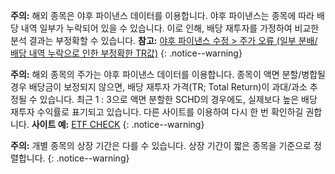 **주의:** 해외 종목은 야후 파이낸스 데이터를 이용합니다. 야후 파이낸스는 종목에 따라 배당 내역 일부가 누락되어 있을 수 있습니다. 이로 인해, 배당 재투자를 가정하여 비교한 분석 결과는 부정확할 수 있습니다. **참고:** [야후 파이낸스 수정 >
주가 오류 (일부 분배/배당 내역 누락으로 인한 부정확한 TR값)](https://kongdori.tistory.com/283)
{: .notice--warning}

**주의:** 해외 종목의 주가는 야후 파이낸스 데이터를 이용합니다. 종목이 액면 분할/병합될 경우 배당금이 보정되지 않으면, 배당 재투자 가격(TR; Total Return)이 과대/과소 추정될 수 있습니다. 최근 1 : 3으로 액면 분할한 SCHD의 경우에도, 실제보다 높은 배당 재투자 수익률로 표기되고 있습니다. 다른 사이트를 이용하여 다시 한 번 확인하길 권합니다. **사이트 예:** [ETF CHECK](https://www.etfcheck.co.kr/)
{: .notice--warning}

**주의:** 개별 종목의 상장 기간은 다를 수 있습니다. 상장 기간이 짧은 종목을 기준으로 정렬합니다.
{: .notice--warning}

